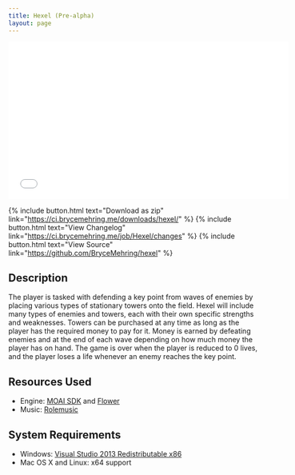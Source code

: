 ```yaml
---
title: Hexel (Pre-alpha)
layout: page
---
```


<iframe width="560" height="315" src="//www.youtube.com/embed/xwFNek4eq-w" frameborder="0" allowfullscreen></iframe>

{% include button.html text="Download as zip" link="https://ci.brycemehring.me/downloads/hexel/" %} {% include button.html text="View Changelog" link="https://ci.brycemehring.me/job/Hexel/changes" %} {% include button.html text="View Source" link="https://github.com/BryceMehring/hexel" %}

## Description
The player is tasked with defending a key point from waves of enemies by placing various types of stationary towers onto the field. Hexel will include many types of enemies and towers, each with their own specific strengths and weaknesses. Towers can be purchased at any time as long as the player has the required money to pay for it. Money is earned by defeating enemies and at the end of each wave depending on how much money the player has on hand. The game is over when the player is reduced to 0 lives, and the player loses a life whenever an enemy reaches the key point.

## Resources Used
* Engine: [MOAI SDK](http://getmoai.com/) and [Flower](https://github.com/makotok/Hanappe)
* Music: [Rolemusic](http://freemusicarchive.org/music/Rolemusic/)

## System Requirements
* Windows: [Visual Studio 2013 Redistributable x86](http://www.microsoft.com/en-us/download/details.aspx?id=40784)
* Mac OS X and Linux: x64 support

